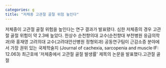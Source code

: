 ```yaml
---
categories: g
title: "저체중 고관절 골절 위험 높인다"
---
```

저체중이 고관절 골절 위험을 높인다는 연구 결과가 발표됐다. 심한 저체중의 경우 고관절 골절 위험이 약 2.3배 높았다. 한상수 순천향의대 교수(순천향대 부천병원 응급의학과)와 홍재영 고려의대 교수(고려대안산병원 정형외과) 공동연구팀이 근감소증 분야에서 가장 권위 있는 국제학술지 (Journal of cachexia, sarcopenia and muscle&middot;IF: 12.063) 최근호에 &#39;저체중에서 고관절 골절 발생률&#39; 제목의 논문을 발표했다.고관절 골절